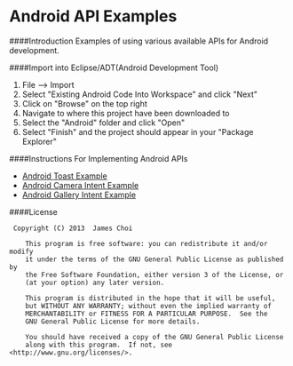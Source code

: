 Android API Examples
====================

####Introduction
Examples of using various available APIs for Android development.

####Import into Eclipse/ADT(Android Development Tool)
 1. File --> Import
 2. Select "Existing Android Code Into Workspace" and click "Next"
 3. Click on "Browse" on the top right
 4. Navigate to where this project have been downloaded to
 5. Select the "Android" folder and click "Open"
 6. Select "Finish" and the project should appear in your "Package Explorer"

####Instructions For Implementing Android APIs
 * [Android Toast Example](http://choiboijames.blogspot.ca/2013/08/android-toast-example.html)
 * [Android Camera Intent Example](http://choiboijames.blogspot.ca/2013/08/android-camera-intent-example.html)
 * [Android Gallery Intent Example](http://choiboijames.blogspot.ca/2013/08/android-gallery-intent-example.html)

####License
```
 Copyright (C) 2013  James Choi

    This program is free software: you can redistribute it and/or modify
    it under the terms of the GNU General Public License as published by
    the Free Software Foundation, either version 3 of the License, or
    (at your option) any later version.

    This program is distributed in the hope that it will be useful,
    but WITHOUT ANY WARRANTY; without even the implied warranty of
    MERCHANTABILITY or FITNESS FOR A PARTICULAR PURPOSE.  See the
    GNU General Public License for more details.

    You should have received a copy of the GNU General Public License
    along with this program.  If not, see <http://www.gnu.org/licenses/>.
```
